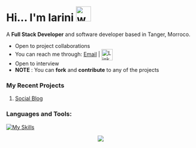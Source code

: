 <h1>Hi... I'm larini <a href="#"><a/><img src="https://user-images.githubusercontent.com/72663882/171687151-bb31c996-c9d2-49c8-b593-734946893b23.gif" alt="waving hand gif" aria-hidden="true" width="40" /></h1> 

A **Full Stack Developer**  and software developer based in Tanger, Morroco. 
- Open to project collaborations
- You can reach me through:   <a href="mailto:dev.johnmwendwa@gmail.com">Email</a> | <a href="https://www.linkedin.com/in/larini-abdllah/" > 
 <img  alt="LinkedIn" title="LinkedIn" src="https://img.shields.io/static/v1?message=LinkedIn&logo=linkedin&label=&color=0077B5&logoColor=white&labelColor=&style=for-the-badge" height="30" align="center" /></a>
- Open to interview
- **NOTE** : You can **fork** and **contribute** to any of the projects

[- Currently working on <a href="https://book-commerce-murex.vercel.app/">book commerce</a>]::
 
### My Recent Projects

 1. [Social Blog](https://google.com/)
 

### **Languages and Tools:**  
[![My Skills](https://skills.thijs.gg/icons?i=html,css,tailwind,js,vite,ts,nodejs,mongodb,firebase,md,git,github,vscode,kotlin,android,php,laravel,stackoverflow&perline=13)](#)



<p align="center">
     <img src="https://capsule-render.vercel.app/api?type=waving&color=gradient&height=100&section=footer"/>
</p>

